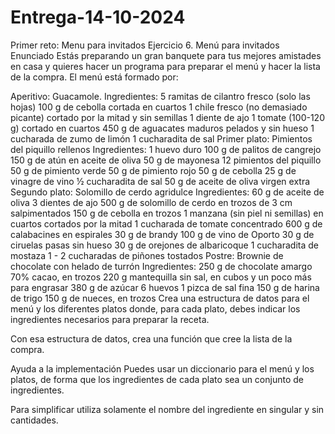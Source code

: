 # Entrega-14-10-2024
Primer reto: Menu para invitados
Ejercicio 6. Menú para invitados
Enunciado
Estás preparando un gran banquete para tus mejores amistades en casa y quieres hacer un programa para preparar el menú y hacer la lista de la compra. El menú está formado por:

Aperitivo: Guacamole.
Ingredientes:
5 ramitas de cilantro fresco (solo las hojas)
100 g de cebolla cortada en cuartos
1 chile fresco (no demasiado picante) cortado por la mitad y sin semillas
1 diente de ajo
1 tomate (100-120 g) cortado en cuartos
450 g de aguacates maduros pelados y sin hueso
1 cucharada de zumo de limón
1 cucharadita de sal
Primer plato: Pimientos del piquillo rellenos
Ingredientes:
1 huevo duro
100 g de palitos de cangrejo
150 g de atún en aceite de oliva
50 g de mayonesa
12 pimientos del piquillo
50 g de pimiento verde
50 g de pimiento rojo
50 g de cebolla
25 g de vinagre de vino
½ cucharadita de sal
50 g de aceite de oliva virgen extra
Segundo plato: Solomillo de cerdo agridulce
Ingredientes:
60 g de aceite de oliva
3 dientes de ajo
500 g de solomillo de cerdo en trozos de 3 cm salpimentados
150 g de cebolla en trozos
1 manzana (sin piel ni semillas) en cuartos cortados por la mitad
1 cucharada de tomate concentrado
600 g de calabacines en espirales
30 g de brandy
100 g de vino de Oporto
30 g de ciruelas pasas sin hueso
30 g de orejones de albaricoque
1 cucharadita de mostaza
1 - 2 cucharadas de piñones tostados
Postre: Brownie de chocolate con helado de turrón
Ingredientes:
250 g de chocolate amargo 70% cacao, en trozos
220 g mantequilla sin sal, en cubos y un poco más para engrasar
380 g de azúcar
6 huevos
1 pizca de sal fina
150 g de harina de trigo
150 g de nueces, en trozos
Crea una estructura de datos para el menú y los diferentes platos donde, para cada plato, debes indicar los ingredientes necesarios para preparar la receta.

Con esa estructura de datos, crea una función que cree la lista de la compra.

Ayuda a la implementación
Puedes usar un diccionario para el menú y los platos, de forma que los ingredientes de cada plato sea un conjunto de ingredientes.

Para simplificar utiliza solamente el nombre del ingrediente en singular y sin cantidades.